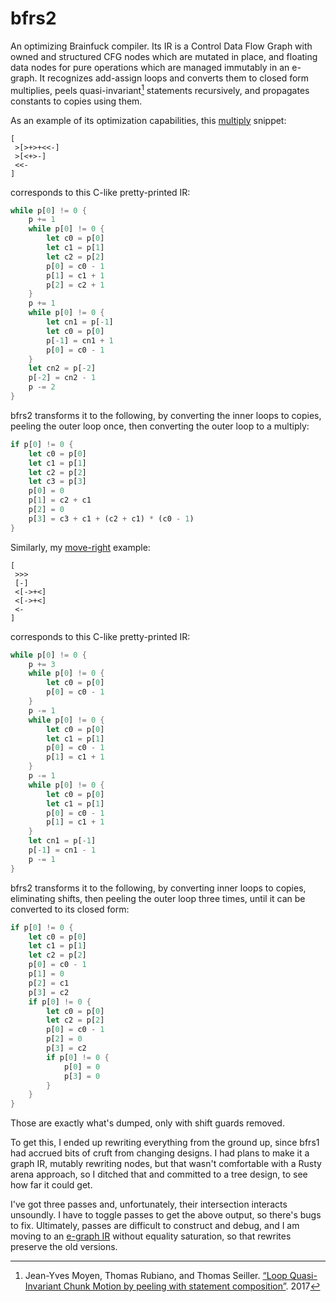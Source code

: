 # bfrs2

An optimizing Brainfuck compiler. Its IR is a Control Data Flow Graph with
owned and structured CFG nodes which are mutated in place, and floating data
nodes for pure operations which are managed immutably in an e-graph. It
recognizes add-assign loops and converts them to closed form multiplies, peels
quasi-invariant[^peel-paper] statements recursively, and propagates constants
to copies using them.

As an example of its optimization capabilities, this [multiply](../tests/mul.b)
snippet:

```brainfuck
[
 >[>+>+<<-]
 >[<+>-]
 <<-
]
```

corresponds to this C-like pretty-printed IR:

```rust
while p[0] != 0 {
    p += 1
    while p[0] != 0 {
        let c0 = p[0]
        let c1 = p[1]
        let c2 = p[2]
        p[0] = c0 - 1
        p[1] = c1 + 1
        p[2] = c2 + 1
    }
    p += 1
    while p[0] != 0 {
        let cn1 = p[-1]
        let c0 = p[0]
        p[-1] = cn1 + 1
        p[0] = c0 - 1
    }
    let cn2 = p[-2]
    p[-2] = cn2 - 1
    p -= 2
}
```

bfrs2 transforms it to the following, by converting the inner loops to copies,
peeling the outer loop once, then converting the outer loop to a multiply:

```rust
if p[0] != 0 {
    let c0 = p[0]
    let c1 = p[1]
    let c2 = p[2]
    let c3 = p[3]
    p[0] = 0
    p[1] = c2 + c1
    p[2] = 0
    p[3] = c3 + c1 + (c2 + c1) * (c0 - 1)
}
```

Similarly, my [move-right](../tests/move_right.b) example:

```brainfuck
[
 >>>
 [-]
 <[->+<]
 <[->+<]
 <-
]
```

corresponds to this C-like pretty-printed IR:

```rust
while p[0] != 0 {
    p += 3
    while p[0] != 0 {
        let c0 = p[0]
        p[0] = c0 - 1
    }
    p -= 1
    while p[0] != 0 {
        let c0 = p[0]
        let c1 = p[1]
        p[0] = c0 - 1
        p[1] = c1 + 1
    }
    p -= 1
    while p[0] != 0 {
        let c0 = p[0]
        let c1 = p[1]
        p[0] = c0 - 1
        p[1] = c1 + 1
    }
    let cn1 = p[-1]
    p[-1] = cn1 - 1
    p -= 1
}
```

bfrs2 transforms it to the following, by converting inner loops to copies,
eliminating shifts, then peeling the outer loop three times, until it can be
converted to its closed form:

```rust
if p[0] != 0 {
    let c0 = p[0]
    let c1 = p[1]
    let c2 = p[2]
    p[0] = c0 - 1
    p[1] = 0
    p[2] = c1
    p[3] = c2
    if p[0] != 0 {
        let c0 = p[0]
        let c2 = p[2]
        p[0] = c0 - 1
        p[2] = 0
        p[3] = c2
        if p[0] != 0 {
            p[0] = 0
            p[3] = 0
        }
    }
}
```

Those are exactly what's dumped, only with shift guards removed.

To get this, I ended up rewriting everything from the ground up, since bfrs1 had
accrued bits of cruft from changing designs. I had plans to make it a graph IR,
mutably rewriting nodes, but that wasn't comfortable with a Rusty arena
approach, so I ditched that and committed to a tree design, to see how far it
could get.

I've got three passes and, unfortunately, their intersection interacts
unsoundly. I have to toggle passes to get the above output, so there's bugs to
fix. Ultimately, passes are difficult to construct and debug, and I am moving
to an [e-graph IR](../docs/e-graph.md) without equality saturation, so that
rewrites preserve the old versions.

[^peel-paper]: Jean-Yves Moyen, Thomas Rubiano, and Thomas Seiller.
  [“Loop Quasi-Invariant Chunk Motion by peeling with statement composition”](https://www.cs.bham.ac.uk/~zeilbern/lola2017/abstracts/LOLA_2017_paper_1.pdf).
  2017
